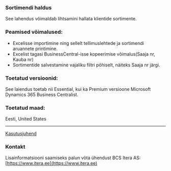 ### Sortimendi haldus

See lahendus võimaldab lihtsamini hallata klientide sortimente.

### Peamised võimalused:
* Excelisse importimine ning sellelt tellimuslehtede ja sortimendi aruannete printimine.
* Excelist tagasi BusinessCentral-isse kopeerimise võimalus(Saaja nr, Kauba nr)
* Sortimentide salvestamine vajaliku filtri põhiselt, näiteks Saaja nr järgi. 

### Toetatud versioonid:
See laiendus toetab nii Essential, kui ka Premium versioone Microsoft Dynamics 365 Business Centralist.

### Toetatud maad:
Eesti, United States

---

[Kasutusjuhend](help.md)

### Kontakt

Lisainformatsiooni saamiseks palun võta ühendust BCS Itera AS:
[https://www.itera.ee](https://www.itera.ee)
